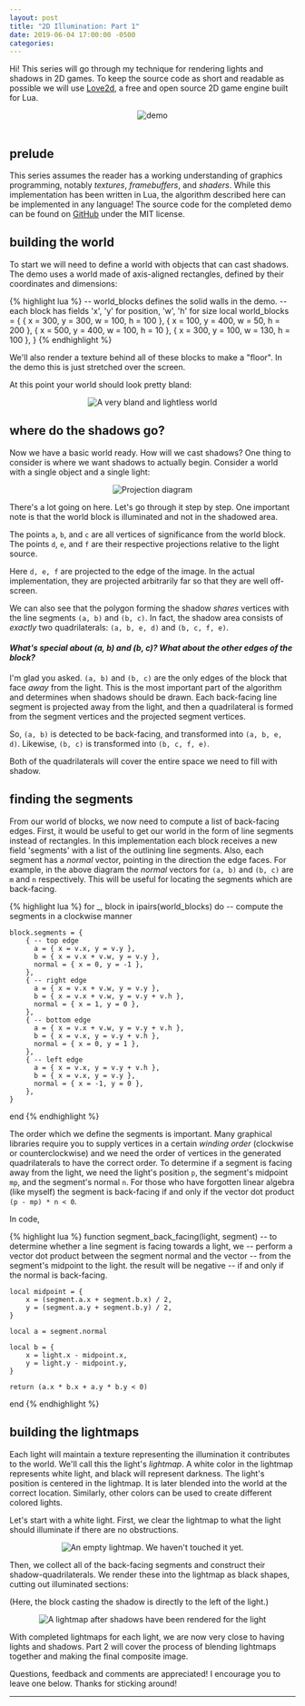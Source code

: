 ```yaml
---
layout: post
title: "2D Illumination: Part 1"
date: 2019-06-04 17:00:00 -0500
categories: 
---
```


Hi! This series will go through my technique for rendering lights and shadows in 2D games.
To keep the source code as short and readable as possible we will use [Love2d](https://love2d.org/), a free and open source 2D game engine built for Lua.

<div width="100%" style="text-align: center"><img src="https://github.com/codeandkey/shadows/raw/master/demo.gif" alt="demo"></div>
<br>

## prelude

This series assumes the reader has a working understanding of graphics programming, notably *textures*, *framebuffers*, and *shaders*.
While this implementation has been written in Lua, the algorithm described here can be implemented in any language!
The source code for the completed demo can be found on [GitHub](https://github.com/codeandkey/shadows) under the MIT license.

## building the world

To start we will need to define a world with objects that can cast shadows.
The demo uses a world made of axis-aligned rectangles, defined by their coordinates and dimensions:

{% highlight lua %}
-- world_blocks defines the solid walls in the demo.
-- each block has fields 'x', 'y' for position, 'w', 'h' for size
local world_blocks = {
        { x = 300, y = 300, w = 100, h = 100 },
        { x = 100, y = 400, w = 50, h = 200 },
        { x = 500, y = 400, w = 100, h = 10 },
        { x = 300, y = 100, w = 130, h = 100 },
}
{% endhighlight %}

We'll also render a texture behind all of these blocks to make a "floor". In the demo this is just stretched over the screen.

At this point your world should look pretty bland:

<div width="100%" style="text-align: center"><img src="https://i.imgur.com/tRNom58.png" alt="A very bland and lightless world"></div>

## where do the shadows go?

Now we have a basic world ready. How will we cast shadows?
One thing to consider is where we want shadows to actually begin.
Consider a world with a single object and a single light:

<div width="100%" style="text-align: center"><img src="https://i.imgur.com/E4WCmpb.png" alt="Projection diagram"></div>

There's a lot going on here. Let's go through it step by step.
One important note is that the world block is illuminated and not in the shadowed area.

The points `a`, `b`, and `c` are all vertices of significance from the world block.
The points `d`, `e`, and `f` are their respective projections relative to the light source.

Here `d, e, f` are projected to the edge of the image. In the actual implementation, they are projected arbitrarily far so that they are well off-screen.

We can also see that the polygon forming the shadow *shares* vertices with the line segments `(a, b)` and `(b, c)`.
In fact, the shadow area consists of *exactly* two quadrilaterals: `(a, b, e, d)` and `(b, c, f, e)`.

#### *What's special about (a, b) and (b, c)? What about the other edges of the block?*
I'm glad you asked. `(a, b)` and `(b, c)` are the only edges of the block that face *away* from the light.
This is the most important part of the algorithm and determines when shadows should be drawn.
Each back-facing line segment is projected away from the light, and then a quadrilateral is formed from the segment vertices and the projected segment vertices. 

So, `(a, b)` is detected to be back-facing, and transformed into `(a, b, e, d)`.
Likewise, `(b, c)` is transformed into `(b, c, f, e)`.

Both of the quadrilaterals will cover the entire space we need to fill with shadow.

## finding the segments

From our world of blocks, we now need to compute a list of back-facing edges.
First, it would be useful to get our world in the form of line segments instead of rectangles.
In this implementation each block receives a new field 'segments' with a list of the outlining line segments.
Also, each segment has a *normal* vector, pointing in the direction the edge faces. 
For example, in the above diagram the *normal* vectors for `(a, b)` and `(b, c)` are `m` and `n` respectively.
This will be useful for locating the segments which are back-facing.

{% highlight lua %}
for _, block in ipairs(world_blocks) do
    -- compute the segments in a clockwise manner

    block.segments = {
        { -- top edge
          a = { x = v.x, y = v.y },
          b = { x = v.x + v.w, y = v.y },
          normal = { x = 0, y = -1 },
        },
        { -- right edge
          a = { x = v.x + v.w, y = v.y },
          b = { x = v.x + v.w, y = v.y + v.h },
          normal = { x = 1, y = 0 },
        },
        { -- bottom edge
          a = { x = v.x + v.w, y = v.y + v.h },
          b = { x = v.x, y = v.y + v.h },
          normal = { x = 0, y = 1 },
        },
        { -- left edge
          a = { x = v.x, y = v.y + v.h },
          b = { x = v.x, y = v.y },
          normal = { x = -1, y = 0 },
        },
    }
end
{% endhighlight %}

The order which we define the segments is important. Many graphical libraries require you to supply vertices in a certain *winding order* (clockwise or counterclockwise) and we need the order of vertices in the generated quadrilaterals to have the correct order.
To determine if a segment is facing away from the light, we need the light's position `p`, the segment's midpoint `mp`, and the segment's normal `n`.
For those who have forgotten linear algebra (like myself) the segment is back-facing if and only if the vector dot product `(p - mp) * n < 0`.

In code,

{% highlight lua %}
function segment_back_facing(light, segment)
    -- to determine whether a line segment is facing towards a light, we
    -- perform a vector dot product between the segment normal and the vector
    -- from the segment's midpoint to the light. the result will be negative
    -- if and only if the normal is back-facing.

    local midpoint = {
        x = (segment.a.x + segment.b.x) / 2,
        y = (segment.a.y + segment.b.y) / 2,
    }

    local a = segment.normal

    local b = {
        x = light.x - midpoint.x,
        y = light.y - midpoint.y,
    }

    return (a.x * b.x + a.y * b.y < 0)
end
{% endhighlight %}

## building the lightmaps

Each light will maintain a texture representing the illumination it contributes to the world. We'll call this the light's *lightmap*.
A white color in the lightmap represents white light, and black will represent darkness.
The light's position is centered in the lightmap. It is later blended into the world at the correct location.
Similarly, other colors can be used to create different colored lights.

Let's start with a white light. First, we clear the lightmap to what the light should illuminate if there are no obstructions.

<div width="100%" style="text-align: center"><img src="https://i.imgur.com/6CmSDFC.png" alt="An empty lightmap. We haven't touched it yet."></div>

Then, we collect all of the back-facing segments and construct their shadow-quadrilaterals.
We render these into the lightmap as black shapes, cutting out illuminated sections:

(Here, the block casting the shadow is directly to the left of the light.)

<div width="100%" style="text-align: center"><img src="https://i.imgur.com/jK2JVOR.png" alt="A lightmap after shadows have been rendered for the light"></div>

With completed lightmaps for each light, we are now very close to having lights and shadows.
Part 2 will cover the process of blending lightmaps together and making the final composite image.

Questions, feedback and comments are appreciated! I encourage you to leave one below.
Thanks for sticking around!

---

<div id="commento"></div>
<script src="https://droid.spr.io/js/commento.js"></script>

